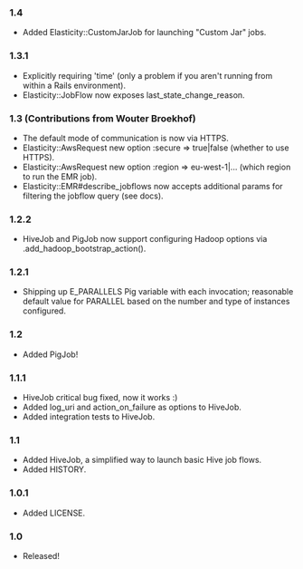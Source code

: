 ### 1.4

+ Added Elasticity::CustomJarJob for launching "Custom Jar" jobs.

### 1.3.1

+ Explicitly requiring 'time' (only a problem if you aren't running from within a Rails environment).
+ Elasticity::JobFlow now exposes last_state_change_reason.

### 1.3 (Contributions from Wouter Broekhof)

+ The default mode of communication is now via HTTPS.
+ Elasticity::AwsRequest new option :secure => true|false (whether to use HTTPS).
+ Elasticity::AwsRequest new option :region => eu-west-1|... (which region to run the EMR job).
+ Elasticity::EMR#describe_jobflows now accepts additional params for filtering the jobflow query (see docs).

### 1.2.2

+ HiveJob and PigJob now support configuring Hadoop options via .add_hadoop_bootstrap_action().

### 1.2.1

+ Shipping up E_PARALLELS Pig variable with each invocation; reasonable default value for PARALLEL based on the number and type of instances configured.

### 1.2

+ Added PigJob!

### 1.1.1

+ HiveJob critical bug fixed, now it works :)
+ Added log_uri and action_on_failure as options to HiveJob.
+ Added integration tests to HiveJob.

### 1.1

+ Added HiveJob, a simplified way to launch basic Hive job flows.
+ Added HISTORY.

### 1.0.1

+ Added LICENSE.

### 1.0

+ Released!
